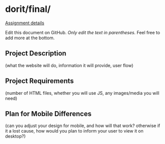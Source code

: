 # dorit/final/

[Assignment details](/homework/final)

Edit this document on GitHub. _Only edit the text in parentheses._ Feel free to add more at the bottom.

## Project Description

(what the website will do, information it will provide, user flow)

## Project Requirements

(number of HTML files, whether you will use JS, any images/media you will need)

## Plan for Mobile Differences

(can you adjust your design for mobile, and how will that work? otherwise if it a lost cause, how would you plan to inform your user to view it on desktop?)
